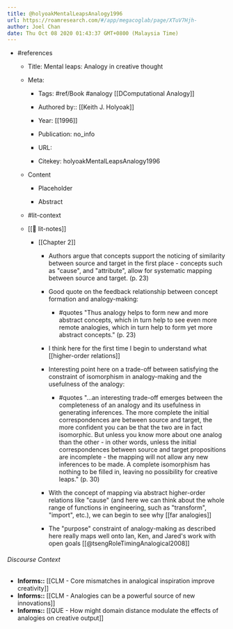 ```yaml
---
title: @holyoakMentalLeapsAnalogy1996
url: https://roamresearch.com/#/app/megacoglab/page/XTuV7Hjh-
author: Joel Chan
date: Thu Oct 08 2020 01:43:37 GMT+0800 (Malaysia Time)
---
```


- #references

    - Title: Mental leaps: Analogy in creative thought

    - Meta:

        - Tags: #ref/Book #analogy [[DComputational Analogy]]

        - Authored by::  [[Keith J. Holyoak]]

        - Year: [[1996]]

        - Publication: no_info

        - URL:

        - Citekey: holyoakMentalLeapsAnalogy1996

    - Content

        - Placeholder

        - Abstract

    - #lit-context

    - [[📝 lit-notes]]

        - [[Chapter 2]]

            - Authors argue that concepts support the noticing of similarity between source and target in the first place - concepts such as "cause", and "attribute", allow for systematic mapping between source and target. (p. 23)

            - Good quote on the feedback relationship between concept formation and analogy-making:

                - #quotes "Thus analogy helps to form new and more abstract concepts, which in turn help to see even more remote analogies, which in turn help to form yet more abstract concepts." (p. 23)

            - I think here for the first time I begin to understand what [[higher-order relations]]

            - Interesting point here on a trade-off between satisfying the constraint of isomorphism in analogy-making and the usefulness of the analogy:

                - #quotes "…an interesting trade-off emerges between the completeness of an analogy and its usefulness in generating inferences. The more complete the initial correspondences are between source and target, the more confident you can be that the two are in fact isomorphic. But unless you know more about one analog than the other - in other words, unless the initial correspondences between source and target propositions are incomplete - the mapping will not allow any new inferences to be made. A complete isomorphism has nothing to be filled in, leaving no possibility for creative leaps." (p. 30)

            - With the concept of mapping via abstract higher-order relations like "cause" (and here we can think about the whole range of functions in engineering, such as "transform", "import", etc.), we can begin to see why [[far analogies]]

            - The "purpose" constraint of analogy-making as described here really maps well onto Ian, Ken, and Jared's work with open goals [[@tsengRoleTimingAnalogical2008]]

###### Discourse Context

- **Informs::** [[CLM - Core mismatches in analogical inspiration improve creativity]]
- **Informs::** [[CLM - Analogies can be a powerful source of new innovations]]
- **Informs::** [[QUE - How might domain distance modulate the effects of analogies on creative output]]
